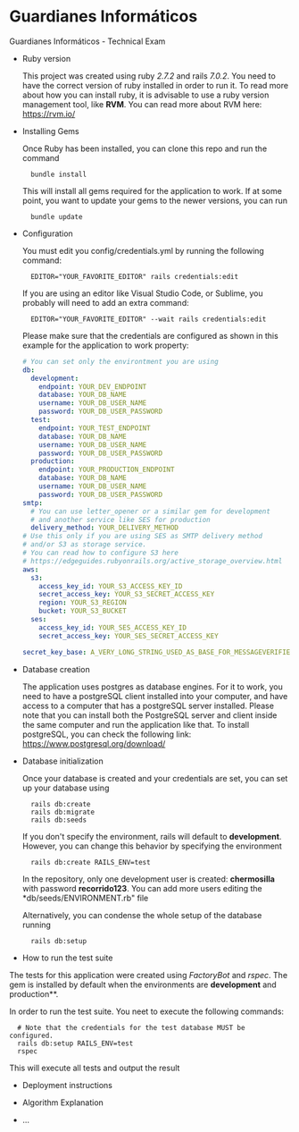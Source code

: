 # Guardianes Informáticos

Guardianes Informáticos - Technical Exam

* Ruby version

  This project was created using ruby *2.7.2* and rails *7.0.2*.
  You need to have the correct version of ruby installed in order to run it.
  To read more about how you can install ruby, it is advisable to use a ruby
  version management tool, like **RVM**. You can read more about RVM here:
  https://rvm.io/

* Installing Gems

  Once Ruby has been installed, you can clone this repo and run the command

  ```console
    bundle install
  ```

  This will install all gems required for the application to work. If at some
  point, you want to update your gems to the newer versions, you can run

  ```console
    bundle update
  ```

* Configuration

  You must edit you config/credentials.yml by running the following command:
  ```console
    EDITOR="YOUR_FAVORITE_EDITOR" rails credentials:edit 
  ```

  If you are using an editor like Visual Studio Code, or Sublime, you probably will need to add an extra command:
  ```console
    EDITOR="YOUR_FAVORITE_EDITOR" --wait rails credentials:edit
  ```

  Please make sure that the credentials are configured as shown in this example for the 
  application to work property:

  ```yml
  # You can set only the environtment you are using
  db:
    development:
      endpoint: YOUR_DEV_ENDPOINT
      database: YOUR_DB_NAME
      username: YOUR_DB_USER_NAME
      password: YOUR_DB_USER_PASSWORD
    test:
      endpoint: YOUR_TEST_ENDPOINT
      database: YOUR_DB_NAME
      username: YOUR_DB_USER_NAME
      password: YOUR_DB_USER_PASSWORD
    production:
      endpoint: YOUR_PRODUCTION_ENDPOINT
      database: YOUR_DB_NAME
      username: YOUR_DB_USER_NAME
      password: YOUR_DB_USER_PASSWORD
  smtp:
    # You can use letter_opener or a similar gem for development
    # and another service like SES for production
    delivery_method: YOUR_DELIVERY_METHOD
  # Use this only if you are using SES as SMTP delivery method 
  # and/or S3 as storage service.
  # You can read how to configure S3 here
  # https://edgeguides.rubyonrails.org/active_storage_overview.html
  aws:
    s3: 
      access_key_id: YOUR_S3_ACCESS_KEY_ID
      secret_access_key: YOUR_S3_SECRET_ACCESS_KEY
      region: YOUR_S3_REGION
      bucket: YOUR_S3_BUCKET
    ses:
      access_key_id: YOUR_SES_ACCESS_KEY_ID
      secret_access_key: YOUR_SES_SECRET_ACCESS_KEY

  secret_key_base: A_VERY_LONG_STRING_USED_AS_BASE_FOR_MESSAGEVERIFIERS_IN_RAILS
  ```

* Database creation

  The application uses postgres as database engines. For it to work, you need
  to have a postgreSQL client installed into your computer, and have access
  to a computer that has a postgreSQL server installed. Please note that you can
  install both the PostgreSQL server and client inside the same computer and run
  the application like that. To install postgreSQL, you can check the following link:
  https://www.postgresql.org/download/

* Database initialization

  Once your database is created and your credentials are set, you can set up your database using
  ```console
    rails db:create
    rails db:migrate
    rails db:seeds
  ```

  If you don't specify the environment, rails will default to **development**. However, 
  you can change this behavior by specifying the environment
  ```console
    rails db:create RAILS_ENV=test
  ```

  In the repository, only one development user is created: **chermosilla** with
  password **recorrido123**. You can add more users editing the *db/seeds/ENVIRONMENT.rb"
  file

  Alternatively, you can condense the whole setup of the database running
  ```console
    rails db:setup
  ```

* How to run the test suite

The tests for this application were created using *FactoryBot* and *rspec*. 
The gem is installed by default when the environments are **development** and production**.

In order to run the test suite. You neet to execute the following commands:

```console
  # Note that the credentials for the test database MUST be configured.
  rails db:setup RAILS_ENV=test
  rspec
```

This will execute all tests and output the result

* Deployment instructions

* Algorithm Explanation

* ...
